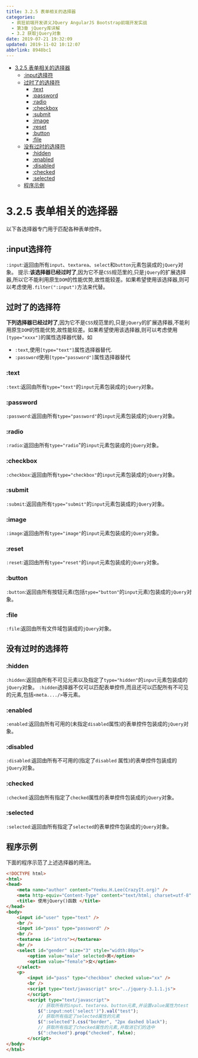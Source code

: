 ```yaml
---
title: 3.2.5 表单相关的选择器
categories: 
  - 疯狂前端开发讲义JQuery AngularJS Bootstrap前端开发实战
  - 第3章 jQuery库详解
  - 3.2 获取jQuery对象
date: 2019-07-21 19:32:09
updated: 2019-11-02 10:12:07
abbrlink: 8948bc1
---
```

<div id='my_toc'>

- [3.2.5 表单相关的选择器](/JavaReadingNotes/8948bc1/#3-2-5-表单相关的选择器)
    - [:input选择符](/JavaReadingNotes/8948bc1/#-input选择符)
    - [过时了的选择符](/JavaReadingNotes/8948bc1/#过时了的选择符)
        - [:text](/JavaReadingNotes/8948bc1/#-text)
        - [:password](/JavaReadingNotes/8948bc1/#-password)
        - [:radio](/JavaReadingNotes/8948bc1/#-radio)
        - [:checkbox](/JavaReadingNotes/8948bc1/#-checkbox)
        - [:submit](/JavaReadingNotes/8948bc1/#-submit)
        - [:image](/JavaReadingNotes/8948bc1/#-image)
        - [:reset](/JavaReadingNotes/8948bc1/#-reset)
        - [:button](/JavaReadingNotes/8948bc1/#-button)
        - [:file](/JavaReadingNotes/8948bc1/#-file)
    - [没有过时的选择符](/JavaReadingNotes/8948bc1/#没有过时的选择符)
        - [:hidden](/JavaReadingNotes/8948bc1/#-hidden)
        - [:enabled](/JavaReadingNotes/8948bc1/#-enabled)
        - [:disabled](/JavaReadingNotes/8948bc1/#-disabled)
        - [:checked](/JavaReadingNotes/8948bc1/#-checked)
        - [:selected](/JavaReadingNotes/8948bc1/#-selected)
    - [程序示例](/JavaReadingNotes/8948bc1/#程序示例)

</div>
<!--more-->
<script>if (navigator.platform.toLowerCase() == 'win32'){document.getElementById('my_toc').style.display = 'none';}</script>

<!--end-->
<!--SSTStart-->
# 3.2.5 表单相关的选择器 #
以下各选择器专门用于匹配各种表单控件。
## :input选择符 ##
`:input`:返回由所有`input`、`textarea`、`select`和`button`元素包装成的`jQuery`对象。
提示:**该选择器已经过时了**,因为它不是`CSS`规范里的,只是`jQuery`的扩展选择器,所以它不能利用原生`DOM`的性能优势,故性能较差。如果希望使用该选择器,则可以考虑使用`.filter(":input")`方法来代替。
## 过时了的选择符 ##
**下列选择器已经过时了**,因为它不是`CSS`规范里的,只是`jQuery`的扩展选择器,不能利用原生`DOM`的性能优势,故性能较差。如果希望使用该选择器,则可以考虑使用`[type="xxxx"]`的属性选择器代替。如
- `:text`,使用`[type="text"]`属性选择器替代.
- `:password`使用`[type="password"]`属性选择器替代

### :text ###
`:text`:返回由所有`type="text"`的`input`元素包装成的`jQuery`对象。
### :password ###
`:password`:返回由所有`type="password"`的`input`元素包装成的`jQuery`对象。
### :radio ###
`:radio`:返回由所有`type="radio`"的`input`元素包装成的`jQuery`对象。
### :checkbox ###
`:checkbox`:返回由所有`type="checkbox"`的`input`元素包装成的`jQuery`对象。
### :submit ###
`:submit`:返回由所有`type="submit"`的`input`元素包装成的`jQuery`对象。
### :image ###
`:image`:返回由所有`type="image"`的`input`元素包装成的`jQuery`对象。
### :reset ###
`:reset`:返回由所有`type="reset"`的`input`元素包装成的`jQuery`对象。
### :button ###
`:button`:返回由所有按钮元素(包括`type="button"`的`input`元素)包装成的`jQuery`对象。
### :file ###
`:file`:返回由所有文件域包装成的`jQuery`对象。
## 没有过时的选择符 ##
### :hidden ###
`:hidden`:返回由所有不可见元素以及指定了`type="hidden"`的`input`元素包装成的`jQuery`对象。
`:hidden`选择器不仅可以匹配表单控件,而且还可以匹配所有不可见的元素,包括`<meta..../>`等元素。
### :enabled ###
`:enabled`:返回由所有可用的(未指定`disabled`属性)的表单控件包装成的`jQuery`对象。
### :disabled ###
`:disabled`:返回由所有不可用的(指定了`disabled` 属性)的表单控件包装成的`jQuery`对象。
### :checked ###
`:checked`:返回由所有指定了`checked`属性的表单控件包装成的`jQuery`对象。
### :selected ###
`:selected`:返回由所有指定了`selected`的表单控件包装成的`jQuery`对象。
<!--SSTStop-->
## 程序示例 ##
下面的程序示范了上述选择器的用法。
```html
<!DOCTYPE html>
<html>
<head>
    <meta name="author" content="Yeeku.H.Lee(CrazyIt.org)" />
    <meta http-equiv="Content-Type" content="text/html; charset=utf-8" />
    <title> 使用jQuery()函数 </title>
</head>
<body>
    <input id="user" type="text" />
    <br />
    <input id="pass" type="password" />
    <br />
    <textarea id="intro"></textarea>
    <br />
    <select id="gender" size="3" style="width:80px">
        <option value="male" selected>男</option>
        <option value="female">女</option>
    </select>
    <p>
        <input id="pass" type="checkbox" checked value="xx" />
        <br />
        <script type="text/javascript" src="../jquery-3.1.1.js">
        </script>
        <script type="text/javascript">
            // 获取所有的input、textarea、button元素,并设置value属性为test
            $(":input:not('select')").val("test");
            // 获取所有指定了selected属性的元素
            $(":selected").css("border", "2px dashed black");
            // 获取所有指定了checked属性的元素,并取消它们的选中
            $(":checked").prop("checked", false);
        </script>
</body>
</html>
```
